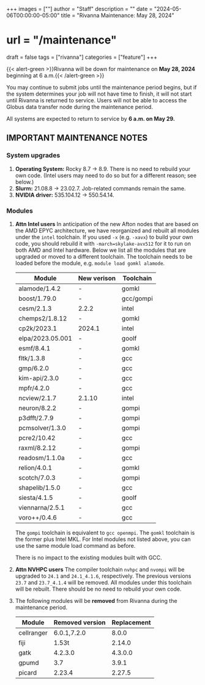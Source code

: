 +++
images = [""]
author = "Staff"
description = ""
date = "2024-05-06T00:00:00-05:00"
title = "Rivanna Maintenance: May 28, 2024"
# url = "/maintenance"
draft = false
tags = ["rivanna"]
categories = ["feature"]
+++

{{< alert-green >}}Rivanna will be down for maintenance on <strong>May 28, 2024</strong> beginning at 6 a.m.{{< /alert-green >}}

You may continue to submit jobs until the maintenance period begins, but if the system determines your job will not have time to finish, it will not start until Rivanna is returned to service. Users will not be able to access the Globus data transfer node during the maintenance period.

All systems are expected to return to service by **6 a.m. on May 29.**

## IMPORTANT MAINTENANCE NOTES

### System upgrades
1. **Operating System:** Rocky 8.7 &rarr; 8.9. There is no need to rebuild your own code. (Intel users may need to do so but for a different reason; see below.)
1. **Slurm:** 21.08.8 &rarr; 23.02.7. Job-related commands remain the same.
1. **NVIDIA driver:** 535.104.12 &rarr; 550.54.14.

### Modules

1. **Attn Intel users** In anticipation of the new Afton nodes that are based on the AMD EPYC architecture, we have reorganized and rebuilt all modules under the `intel` toolchain. If you used `-x` (e.g. `-xavx`) to build your own code, you should rebuild it with `-march=skylake-avx512` for it to run on both AMD and Intel hardware. Below we list all the modules that are upgraded or moved to a different toolchain. The toolchain needs to be loaded before the module, e.g. `module load gomkl alamode`.

    | Module | New verison | Toolchain|
    |---|---|---|
    |alamode/1.4.2  | -      | gomkl |
    |boost/1.79.0   | -      | gcc/gompi |
    |cesm/2.1.3     | 2.2.2  | intel | 
    |chemps2/1.8.12 | -      | gomkl |
    |cp2k/2023.1    | 2024.1 | intel |
    |elpa/2023.05.001| -     | goolf |
    |esmf/8.4.1     | -      | gomkl |
    |fltk/1.3.8     | -      | gcc |
    |gmp/6.2.0      | -      | gcc |
    |kim-api/2.3.0  | -      | gcc |
    |mpfr/4.2.0     | -      | gcc |
    |ncview/2.1.7   | 2.1.10 | intel |
    |neuron/8.2.2   | -      | gompi |
    |p3dfft/2.7.9   | -      | gompi |
    |pcmsolver/1.3.0| -      | gompi |
    |pcre2/10.42    | -      | gcc |
    |raxml/8.2.12   | -      | gompi |
    |readosm/1.1.0a | -      | gcc |
    |relion/4.0.1   | -      | gomkl |
    |scotch/7.0.3   | -      | gompi |
    |shapelib/1.5.0 | -      | gcc |
    |siesta/4.1.5   | -      | goolf |
    |viennarna/2.5.1| -      | gcc |
    |voro++/0.4.6   | -      | gcc |

    The `gompi` toolchain is equivalent to `gcc openmpi`. The `gomkl` toolchain is the former plus Intel MKL. For Intel modules not listed above, you can use the same module load command as before.

    There is no impact to the existing modules built with GCC.

1. **Attn NVHPC users** The compiler toolchain `nvhpc` and `nvompi` will be upgraded to `24.1` and `24.1_4.1.6`, respectively. The previous versions `23.7` and `23.7_4.1.4` will be removed. All modules under this toolchain will be rebuilt. There should be no need to rebuild your own code.

1. The following modules will be **removed** from Rivanna during the maintenance period.

    | Module | Removed version | Replacement |
    |---|---|---|
    |cellranger|6.0.1,7.2.0| 8.0.0 |
    |fiji      |1.53t   | 2.14.0 |
    |gatk      |4.2.3.0 | 4.3.0.0 |
    |gpumd     |3.7     | 3.9.1   |
    |picard    |2.23.4  | 2.27.5 |
